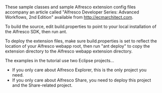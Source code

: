 These sample classes and sample Alfresco extension config files accompany an article called "Alfresco Developer Series: Advanced Workflows, 2nd Edition" available from http://ecmarchitect.com.

To build the source, edit build.properties to point to your local installation of the Alfresco SDK, then run ant.

To deploy the extension files, make sure build.properties is set to reflect the location of your Alfresco webapp root, then run "ant deploy" to copy the extension directory to the Alfresco webapp extension directory.

The examples in the tutorial use two Eclipse projects...
 * If you only care about Alfresco Explorer, this is the only project you need.
 * If you only care about Alfresco Share, you need to deploy this project and the Share-related project. 